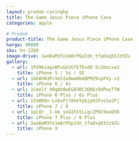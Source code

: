 ```yaml
---
layout: produk-casinghp
title: The Game Jesus Piece iPhone Case
categories: apple

# Produk
product-title: The Game Jesus Piece iPhone Case
harga: 90000
sku: hn-3268
image-drive: 1woBaM3fo1m8rPGpIdn_tfaDxqX3Jz9Zu
gallery:
  - url: 1Pd96zagvWTuGGVGfEfEvd0-5c2bnzxa3
    title: iPhone 5 / 5s / SE
  - url: 1b68hN3PrXeSIxOwm0bmQPMZ9cpFVy-v3
    title: iPhone 6 / 6s
  - url: 1Cmolt_90gbb0wEG83DC3QOEz84PwyTfW
    title: iPhone 6 Plus / 6s Plus
  - url: 1ImO0On-LnbsPj7AVeYpbjpHJFvo1wJFj
    title: iPhone 7 / 8
  - url: 1pLQr__1-Ue_soGIhStLLqc2POC9eaQ5R
    title: iPhone 7 Plus / 8 Plus
  - url: 1woBaM3fo1m8rPGpIdn_tfaDxqX3Jz9Zu
    title: iPhone X
---
```


